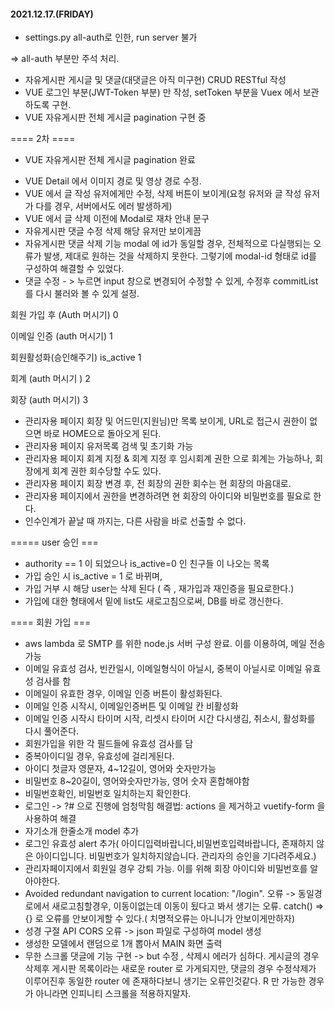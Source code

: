 #### 2021.12.17.(FRIDAY)

- settings.py  all-auth로 인한, run server 불가

=> all-auth 부분만 주석 처리.

- 자유게시판 게시글 및 댓글(대댓글은 아직 미구현) CRUD RESTful 작성
- VUE 로그인 부분(JWT-Token 부분) 만 작성, setToken 부분을 Vuex 에서 보관하도록 구현.
- VUE 자유게시판 전체 게시글 pagination 구현 중

==== 2차 ====

+ VUE 자유게시판 전체 게시글 pagination 완료

- VUE Detail 에서 이미지 경로 및 영상 경로 수정.
- VUE 에서 글 작성 유저에게만 수정, 삭제 버튼이 보이게(요청 유저와 글 작성 유저가 다를 경우, 서버에서도 에러 발생하게)
- VUE 에서 글 삭제 이전에 Modal로 재차 안내 문구
- 자유게시판 댓글 수정 삭제 해당 유저만 보이게끔
- 자유게시판 댓글 삭제 기능 modal 에 id가 동일할 경우, 전체적으로 다실행되는 오류가 발생, 제대로 원하는 것을 삭제하지 못한다. 그렇기에 modal-id 형태로 id를 구성하여 해결할 수 있었다.
- 댓글 수정 - > 누르면 input 창으로 변경되어 수정할 수 있게, 수정후 commitList 를 다시 불러와 볼 수 있게 설정.



회원 가입 후 (Auth 머시기) 0

이메일 인증 (auth 머시기) 1

회원활성화(승인해주기) is_active 1 

회계 (auth 머시기 ) 2

회장 (auth 머시기) 3



+ 관리자용 페이지 회장 및 어드민(지원님)만 목록 보이게, URL로 접근시 권한이 없으면 바로 HOME으로 돌아오게 된다.
+ 관리자용 페이지 유저목록 검색 및 초기화 가능
+ 관리자용 페이지 회계 지정 & 회계 지정 후 임시회계 권한 으로 회계는 가능하나, 회장에게 회계 권한 회수당할 수도 있다.
+ 관리자용 페이지 회장 변경 후, 전 회장의 권한 회수는 현 회장의 마음대로.
+ 관리자용 페이지에서 권한을 변경하려면 현 회장의 아이디와 비밀번호를 필요로 한다.
+ 인수인계가 끝날 때 까지는, 다른 사람을 바로 선출할 수 없다.

===== user 승인 ===

+ authority == 1 이 되었으나 is_active=0 인 친구들 이 나오는 목록
+ 가입 승인 시 is_active = 1 로 바뀌며,
+ 가입 거부 시 해당 user는 삭제 된다 ( 즉 , 재가입과 재인증을 필요로한다.)
+ 가입에 대한 형태에서 밑에 list도 새로고침으로써, DB를 바로 갱신한다.





==== 회원 가입 ===

+ aws lambda 로 SMTP 를 위한 node.js 서버 구성 완료. 이를 이용하여, 메일 전송 가능
+ 이메일 유효성 검사, 빈칸일시, 이메일형식이 아닐시, 중복이 아닐시로 이메일 유효성 검사를 함
+ 이메일이 유효한 경우, 이메일 인증 버튼이 활성화된다.
+ 이메일 인증 시작시, 이메일인증버튼 및 이메일 칸 비활성화
+ 이메일 인증 시작시 타이머 시작, 리셋시 타이머 시간 다시생김, 취소시, 활성화를 다시 풀어준다.
+ 회원가입을 위한 각 필드들에 유효성 검사를 담
+ 중복아이디일 경우, 유효성에 걸리게된다.
+ 아이디 첫글자 영문자, 4~12길이, 영어와 숫자만가능
+ 비밀번호 8~20길이, 영어와숫자만가능, 영어 숫자 혼합해야함
+ 비밀번호확인, 비밀번호 일치하는지 확인한다.
+ 로그인 -> ?# 으로 진행에 엄청막힘 해결법: actions  을 제거하고 vuetify-form 을 사용하여 해결
+ 자기소개 한줄소개 model 추가
+ 로그인 유효성 alert 추가( 아이디입력바랍니다,비밀번호입력바랍니다, 존재하지 않은 아이디입니다. 비밀번호가 일치하지않습니다. 관리자의 승인을 기다려주세요.)
+ 관리자페이지에서 회원일 경우 강퇴 가능. 이를 위해 회장 아이디와 비밀번호를 알아야한다.
+ Avoided redundant navigation to current location: "/login". 오류 -> 동일경로에서 새로고침할경우, 이동이없는데 이동이 됬다고 봐서 생기는 오류. catch() => {} 로 오류를 안보이게할 수 있다.( 치명적오류는 아니니가 안보이게만하자)
+ 성경 구절 API CORS 오류 -> json 파일로 구성하여 model 생성
+ 생성한 모델에서 랜덤으로 1개 뽑아서 MAIN 화면 출력
+ 무한 스크롤 댓글에 기능 구현 -> but 수정 , 삭제시 에러가 심하다. 게시글의 경우 삭제후 게시판 목록이라는 새로운 router 로 가게되지만, 댓글의 경우 수정삭제가 이루어진후 동일한 router 에 존재하다보니 생기는 오류인것같다. R 만 가능한 경우가 아니라면 인피니티 스크롤을 적용하지말자.